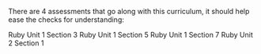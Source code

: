 There are 4 assessments that go along with this curriculum, it should help ease the checks for understanding:

Ruby Unit 1 Section 3
Ruby Unit 1 Section 5
Ruby Unit 1 Section 7
Ruby Unit 2 Section 1